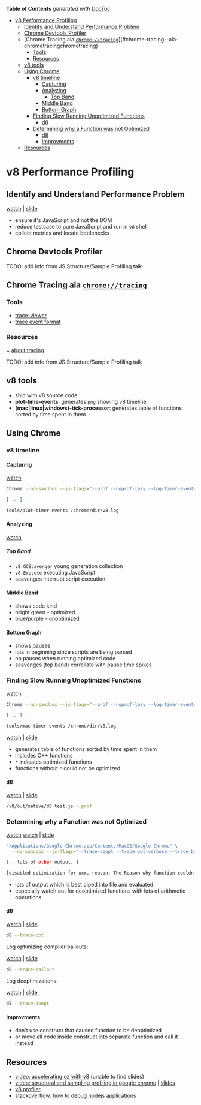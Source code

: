 <!-- START doctoc generated TOC please keep comment here to allow auto update -->
<!-- DON'T EDIT THIS SECTION, INSTEAD RE-RUN doctoc TO UPDATE -->
**Table of Contents**  *generated with [DocToc](http://doctoc.herokuapp.com/)*

- [v8 Performance Profiling](#v8-performance-profiling)
  - [Identify and Understand Performance Problem](#identify-and-understand-performance-problem)
  - [Chrome Devtools Profiler](#chrome-devtools-profiler)
  - [Chrome Tracing  ala [`chrome://tracing`](chrome://tracing/)](#chrome-tracing--ala-chrometracingchrometracing)
    - [Tools](#tools)
    - [Resources](#resources)
  - [v8 tools](#v8-tools)
  - [Using Chrome](#using-chrome)
    - [v8 timeline](#v8-timeline)
      - [Capturing](#capturing)
      - [Analyzing](#analyzing)
        - [Top Band](#top-band)
      - [Middle Band](#middle-band)
      - [Bottom Graph](#bottom-graph)
    - [Finding Slow Running Unoptimized Functions](#finding-slow-running-unoptimized-functions)
      - [d8](#d8)
    - [Determining why a Function was not Optimized](#determining-why-a-function-was-not-optimized)
      - [d8](#d8-1)
      - [Improvments](#improvments)
  - [Resources](#resources-1)

<!-- END doctoc generated TOC please keep comment here to allow auto update -->

# v8 Performance Profiling

## Identify and Understand Performance Problem

[watch](http://youtu.be/UJPdhx5zTaw?t=40m1s) | [slide](http://v8-io12.appspot.com/index.html#83)

- ensure it's JavaScript and not the DOM
- reduce testcase to pure JavaScript and run in `v8` shell
- collect metrics and locate bottlenecks

## Chrome Devtools Profiler

TODO: add info from JS Structure/Sample Profiling talk

## Chrome Tracing  ala [`chrome://tracing`](chrome://tracing/)

### Tools

- [trace-viewer](https://code.google.com/p/trace-viewer/)
- [trace event format](https://docs.google.com/document/d/1CvAClvFfyA5R-PhYUmn5OOQtYMH4h6I0nSsKchNAySU/edit)

### Resources

= [about:tracing](http://dev.chromium.org/developers/how-tos/trace-event-profiling-tool)

TODO: add info from JS Structure/Sample Profiling talk

## v8 tools

- ship with v8 source code
- **plot-time-events**: generates `png` showing v8 timeline
- **(mac|linux|windows)-tick-processor**: generates table of functions sorted by time spent in them


## Using Chrome

### v8 timeline

#### Capturing

[watch](http://youtu.be/VhpdsjBUS3g?t=24m26s)

```sh
Chrome --no-sandbox --js-flags="--prof --noprof-lazy --log-timer-events"

[ .. ]

tools/plot-timer-events /chrome/dir/v8.log
```

#### Analyzing

[watch](http://youtu.be/VhpdsjBUS3g?t=25m00s)

##### Top Band

- `v8.GCScavenger` young generation collection
- `v8.Execute` executing JavaScript
- scavenges interrupt script execution

#### Middle Band

- shows code kind
- bright green - optimized
- blue/purple - unoptimized

#### Bottom Graph

- shows pauses
- lots in beginning since scripts are being parsed
- no pauses when running optimized code
- scavenges (top band) correllate with pause time spikes

### Finding Slow Running Unoptimized Functions

[watch](http://youtu.be/VhpdsjBUS3g?t=27m55s)

```sh
Chrome --no-sandbox --js-flags="--prof --noprof-lazy --log-timer-events"

[ .. ]

tools/mac-timer-events /chrome/dir/v8.log
```

[watch](http://youtu.be/UJPdhx5zTaw?t=42m33s) | [slide](http://v8-io12.appspot.com/index.html#88)

- generates table of functions sorted by time spent in them
- includes C++ functions
- `*` indicates optimized functions
- functions without `*` could not be optimized

#### d8

[watch](http://youtu.be/UJPdhx5zTaw?t=40m53s) | [slide](http://v8-io12.appspot.com/index.html#84)

```sh
/v8/out/native/d8 test.js --prof
```

### Determining why a Function was not Optimized

[watch](http://youtu.be/VhpdsjBUS3g?t=29m00s)
[watch](http://youtu.be/UJPdhx5zTaw?t=39m30s) | [slide](http://v8-io12.appspot.com/index.html#81)

```sh
"/Applications/Google Chrome.app/Contents/MacOS/Google Chrome" \
  --no-sandbox --js-flags="--trace-deopt --trace-opt-verbose --trace-bailout"

[ . lots of other output. ]

[disabled optimization for xxx, reason: The Reason why function couldn't be optimized]
```

- lots of output which is best piped into file and evaluated
- especially watch out for deoptimized functions with lots of arithmetic operations

#### d8

[watch](http://youtu.be/UJPdhx5zTaw?t=35m12s) | [slide](http://v8-io12.appspot.com/index.html#69)

```sh
d8 --trace-opt
```

Log optimizing compiler bailouts:

[watch](http://youtu.be/UJPdhx5zTaw?t=36m24s) | [slide](http://v8-io12.appspot.com/index.html#73)

```sh
d8 --trace-bailout
```

Log deoptimizations:


[watch](http://youtu.be/UJPdhx5zTaw?t=39m12s) | [slide](http://v8-io12.appspot.com/index.html#80)

```sh
d8 --trace-deopt
```

#### Improvments

- don't use construct that caused function to be deoptimized
- or move all code inside construct into separate function and call it instead

## Resources

- [video: accelerating oz with v8](https://www.youtube.com/watch?v=VhpdsjBUS3g) (unable to find slides)
- [video: structural and sampling profiling in google chrome](https://www.youtube.com/watch?v=nxXkquTPng8) |
  [slides](https://www.igvita.com/slides/2012/structural-and-sampling-javascript-profiling-in-chrome.pdf)
- [v8 profiler](https://code.google.com/p/v8/wiki/V8Profiler)
- [stackoverflow: how to debug nodejs applications](http://stackoverflow.com/a/16512303/97443)
